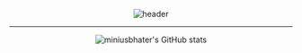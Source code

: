 <!-- Profile README for miniusbhater -->

<p align="center">
  <img src="https://capsule-render.vercel.app/api?type=rounded&height=300&color=gradient&text=Hey!%20i'm%20miniusbhater&reversal=false&animation=twinkling&fontAlignY=50" alt="header"/>
</p>



------

<p align="center">
  <img src="https://github-readme-stats.vercel.app/api?username=miniusbhater&show_icons=true&theme=radical" alt="miniusbhater's GitHub stats"/>
</p>

